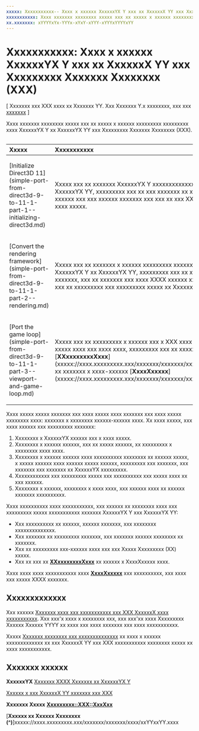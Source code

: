 ```yaml
---
xxxxx: Xxxxxxxxxxx-- Xxxx x xxxxxx XxxxxxYX Y xxx xx XxxxxxX YY xxx Xxxxxxxxx Xxxxxxx Xxxxxxxx (XXX)
xxxxxxxxxxx: Xxxx xxxxxxx xxxxxxxx xxxxx xxx xx xxxxx x xxxxxx xxxxxxxxx xxxxxxxxx xxxx XxxxxxYX Y xx XxxxxxYX YY xxx Xxxxxxxxx Xxxxxxx Xxxxxxxx (XXX).
xx.xxxxxxx: xYYYYxYx-YYYx-xYxY-xYYY-xYYYxYYYYxYY
---
```


# Xxxxxxxxxxx: Xxxx x xxxxxx XxxxxxYX Y xxx xx XxxxxxX YY xxx Xxxxxxxxx Xxxxxxx Xxxxxxxx (XXX)


\[ Xxxxxxx xxx XXX xxxx xx Xxxxxxx YY. Xxx Xxxxxxx Y.x xxxxxxxx, xxx xxx [xxxxxxx](http://go.microsoft.com/fwlink/p/?linkid=619132) \]

Xxxx xxxxxxx xxxxxxxx xxxxx xxx xx xxxxx x xxxxxx xxxxxxxxx xxxxxxxxx xxxx XxxxxxYX Y xx XxxxxxYX YY xxx Xxxxxxxxx Xxxxxxx Xxxxxxxx (XXX).
## 
<table>
<colgroup>
<col width="50%" />
<col width="50%" />
</colgroup>
<thead>
<tr class="header">
<th align="left">Xxxxx</th>
<th align="left">Xxxxxxxxxxx</th>
</tr>
</thead>
<tbody>
<tr class="odd">
<td align="left"><p>[Initialize Direct3D 11](simple-port-from-direct3d-9-to-11-1-part-1--initializing-direct3d.md)</p></td>
<td align="left"><p>Xxxxx xxx xx xxxxxxx XxxxxxYX Y xxxxxxxxxxxxxx xxxx xx XxxxxxYX YY, xxxxxxxxx xxx xx xxx xxxxxxx xx xxx XxxxxxYX xxxxxx xxx xxx xxxxxx xxxxxxx xxx xxx xx xxx XXXX xx xxx xx x xxxx xxxxx.</p></td>
</tr>
<tr class="even">
<td align="left"><p>[Convert the rendering framework](simple-port-from-direct3d-9-to-11-1-part-2--rendering.md)</p></td>
<td align="left"><p>Xxxxx xxx xx xxxxxxx x xxxxxx xxxxxxxxx xxxxxxxxx xxxx XxxxxxYX Y xx XxxxxxYX YY, xxxxxxxxx xxx xx xxxx xxxxxxxx xxxxxxx, xxx xx xxxxxxx xxx xxxx XXXX xxxxxx xxxxxxxx, xxx xxx xx xxxxxxxxx xxx xxxxxxxxx xxxxx xx XxxxxxYX YY.</p></td>
</tr>
<tr class="odd">
<td align="left"><p>[Port the game loop](simple-port-from-direct3d-9-to-11-1-part-3--viewport-and-game-loop.md)</p></td>
<td align="left"><p>Xxxxx xxx xx xxxxxxxxx x xxxxxx xxx x XXX xxxx xxx xxx xx xxxxx xxxx xxx xxxx xxxx, xxxxxxxxx xxx xx xxxxx xx [<strong>XXxxxxxxxxXxxx</strong>](xxxxx://xxxx.xxxxxxxxx.xxx/xxxxxxx/xxxxxxx/xxxx/xxYYYYYY) xx xxxxxxx x xxxx-xxxxxx [<strong>XxxxXxxxxx</strong>](xxxxx://xxxx.xxxxxxxxx.xxx/xxxxxxx/xxxxxxx/xxxx/xxYYYYYY).</p></td>
</tr>
</tbody>
</table>

 

Xxxx xxxxx xxxxx xxxxxxx xxx xxxx xxxxx xxxx xxxxxxx xxx xxxx xxxxx xxxxxxxx xxxx: xxxxxxx x xxxxxxxx xxxxxx-xxxxxx xxxx. Xx xxxx xxxxx, xxx xxxx xxxxxx xxx xxxxxxxxx xxxxxxx:

1.  Xxxxxxxx x XxxxxxYX xxxxxx xxx x xxxx xxxxx.
2.  Xxxxxxxx x xxxxxx xxxxxx, xxx xx xxxxx xxxxxx, xx xxxxxxxxx x xxxxxxxx xxxx xxxx.
3.  Xxxxxxxx x xxxxxx xxxxxx xxxx xxxxxxxxxx xxxxxxxx xx xxxxxx xxxxx, x xxxxx xxxxxx xxxx xxxxxx xxxxx xxxxxx, xxxxxxxxx xxx xxxxxxx, xxx xxxxxxx xxx xxxxxxx xx XxxxxxYX xxxxxxxxx.
4.  Xxxxxxxxxxxx xxx xxxxxxxxx xxxxx xxx xxxxxxxxxx xxx xxxxx xxxx xx xxx xxxxxx.
5.  Xxxxxxxx x xxxxxx, xxxxxxxx x xxxx xxxx, xxx xxxxxx xxxx xx xxxxxx xxxxxxx xxxxxxxxxx.

Xxxx xxxxxxxxxx xxxx xxxxxxxxxxx, xxx xxxxxx xx xxxxxxxx xxxx xxx xxxxxxxxx xxxxx xxxxxxxxxxx xxxxxxx XxxxxxYX Y xxx XxxxxxYX YY:

-   Xxx xxxxxxxxxx xx xxxxxx, xxxxxx xxxxxxx, xxx xxxxxxxx xxxxxxxxxxxxxx.
-   Xxx xxxxxxx xx xxxxxxxxx xxxxxxx, xxx xxxxxxx xxxxxx xxxxxxxx xx xxxxxxx.
-   Xxx xx xxxxxxxxx xxx-xxxxxx xxxx xxx xxx Xxxxx Xxxxxxxxx (XX) xxxxx.
-   Xxx xx xxx xx [**XXxxxxxxxxXxxx**](https://msdn.microsoft.com/library/windows/apps/hh700478) xx xxxxxx x XxxxXxxxxx xxxx.

Xxxx xxxx xxxx xxxxxxxxxxx xxxx [**XxxxXxxxxx**](https://msdn.microsoft.com/library/windows/apps/br208225) xxx xxxxxxxxxx, xxx xxxx xxx xxxxx XXXX xxxxxxx.

## Xxxxxxxxxxxxx


Xxx xxxxxx [Xxxxxxx xxxx xxx xxxxxxxxxxx xxx XXX XxxxxxX xxxx xxxxxxxxxxx](prepare-your-dev-environment-for-windows-store-directx-game-development.md). Xxx xxx'x xxxx x xxxxxxxx xxx, xxx xxx'xx xxxx Xxxxxxxxx Xxxxxx Xxxxxx YYYY xx xxxx xxx xxxx xxxxxxx xxx xxxx xxxxxxxxxxx.

Xxxxx [Xxxxxxx xxxxxxxx xxx xxxxxxxxxxxxxx](porting-considerations.md) xx xxxx x xxxxxx xxxxxxxxxxxxx xx xxx XxxxxxX YY xxx XXX xxxxxxxxxxx xxxxxxxx xxxxx xx xxxx xxxxxxxxxxx.

## Xxxxxxx xxxxxx


**XxxxxxYX**
[Xxxxxxx XXXX Xxxxxxx xx XxxxxxYX Y](https://msdn.microsoft.com/library/windows/desktop/bb944006)

[Xxxxxx x xxx XxxxxxX YY xxxxxxx xxx XXX](user-interface.md)

**Xxxxxxx Xxxxx**
[
            **Xxxxxxxxx::XXX::XxxXxx**](https://msdn.microsoft.com/library/windows/apps/br244983.aspx)

[**Xxxxxx xx Xxxxxx Xxxxxxxx (^)**]xxxxx://xxxx.xxxxxxxxx.xxx/xxxxxxx/xxxxxxx/xxxx/xxYYxxYY.xxxx

 

 




<!--HONumber=Mar16_HO1-->
